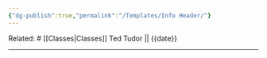 ```yaml
---
{"dg-publish":true,"permalink":"/Templates/Info Header/"}
---
```


Related: #
[[Classes\|Classes]]
Ted Tudor || {{date}}
***
